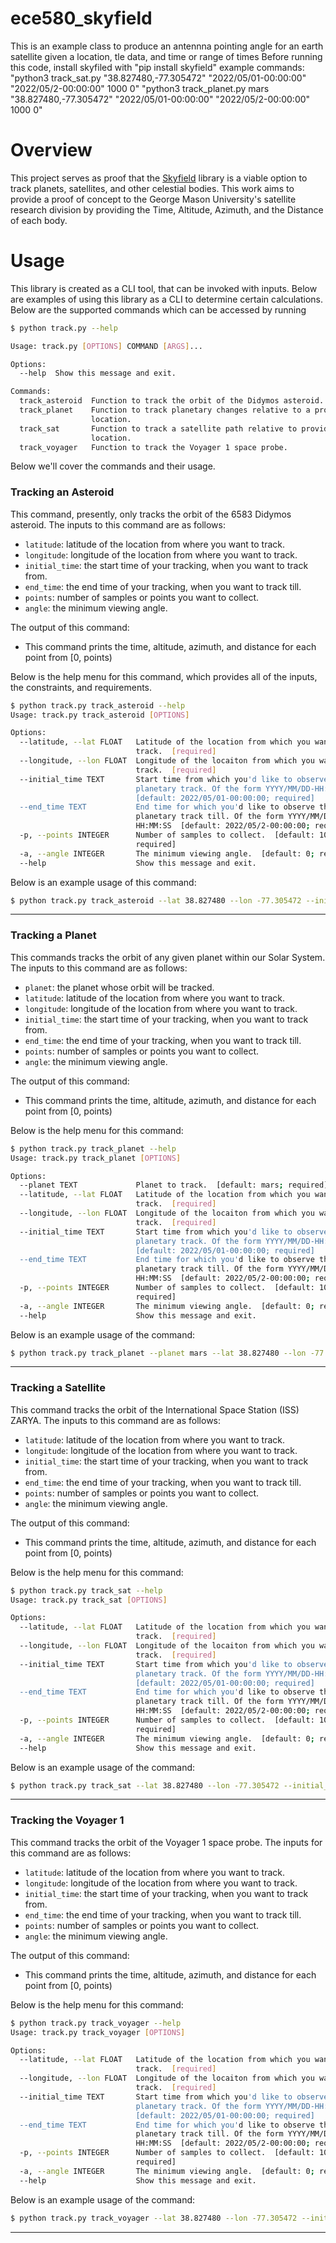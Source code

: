 # ece580_skyfield
This is an example class to produce an antennna pointing angle for an earth satellite given a location, tle data, and time or range of times
Before running this code, install skyfiled with "pip install skyfield"
example commands:
    "python3 track_sat.py "38.827480,-77.305472" "2022/05/01-00:00:00" "2022/05/2-00:00:00" 1000 0"
    "python3 track_planet.py mars "38.827480,-77.305472" "2022/05/01-00:00:00" "2022/05/2-00:00:00" 1000 0"


# Overview
This project serves as proof that the [Skyfield](https://rhodesmill.org/skyfield/) library is a viable option
to track planets, satellites, and other celestial bodies. This work aims to provide a proof of concept to the
George Mason University's satellite research division by providing the Time, Altitude, Azimuth, and the Distance
of each body.

# Usage
This library is created as a CLI tool, that can be invoked with inputs. Below are examples of using this library
as a CLI to determine certain calculations. Below are the supported commands which can be accessed by running 

```bash
$ python track.py --help

Usage: track.py [OPTIONS] COMMAND [ARGS]...

Options:
  --help  Show this message and exit.

Commands:
  track_asteroid  Function to track the orbit of the Didymos asteroid.
  track_planet    Function to track planetary changes relative to a provided
                  location.
  track_sat       Function to track a satellite path relative to provided
                  location.
  track_voyager   Function to track the Voyager 1 space probe.
```

Below we'll cover the commands and their usage.

### **Tracking an Asteroid**
This command, presently, only tracks the orbit of the 6583 Didymos asteroid. The inputs to this command are
as follows:
* `latitude`: latitude of the location from where you want to track.
* `longitude`: longitude of the location from where you want to track.
* `initial_time`: the start time of your tracking, when you want to track from.
* `end_time`: the end time of your tracking, when you want to track till.
* `points`: number of samples or points you want to collect.
* `angle`: the minimum viewing angle.

The output of this command:
* This command prints the time, altitude, azimuth, and distance for each point from [0, points)

Below is the help menu for this command, which provides all of the inputs, the constraints, and requirements.

```bash
$ python track.py track_asteroid --help
Usage: track.py track_asteroid [OPTIONS]

Options:
  --latitude, --lat FLOAT   Latitude of the location from which you want to
                            track.  [required]
  --longitude, --lon FLOAT  Longitude of the locaiton from which you want to
                            track.  [required]
  --initial_time TEXT       Start time from which you'd like to observe the
                            planetary track. Of the form YYYY/MM/DD-HH:MM:SS
                            [default: 2022/05/01-00:00:00; required]
  --end_time TEXT           End time for which you'd like to observe the
                            planetary track till. Of the form YYYY/MM/DD-
                            HH:MM:SS  [default: 2022/05/2-00:00:00; required]
  -p, --points INTEGER      Number of samples to collect.  [default: 100;
                            required]
  -a, --angle INTEGER       The minimum viewing angle.  [default: 0; required]
  --help                    Show this message and exit.
```

Below is an example usage of this command:

```bash
$ python track.py track_asteroid --lat 38.827480 --lon -77.305472 --initial_time "2022/05/01-00:00:00" --end_time "2022/05/2-00:00:00" --points 1000 --angle 0
```

---

### **Tracking a Planet**
This commands tracks the orbit of any given planet within our Solar System. The inputs to this command are
as follows:
* `planet`: the planet whose orbit will be tracked.
* `latitude`: latitude of the location from where you want to track.
* `longitude`: longitude of the location from where you want to track.
* `initial_time`: the start time of your tracking, when you want to track from.
* `end_time`: the end time of your tracking, when you want to track till.
* `points`: number of samples or points you want to collect.
* `angle`: the minimum viewing angle.

The output of this command:
* This command prints the time, altitude, azimuth, and distance for each point from [0, points)

Below is the help menu for this command:

```bash
$ python track.py track_planet --help
Usage: track.py track_planet [OPTIONS]

Options:
  --planet TEXT             Planet to track.  [default: mars; required]
  --latitude, --lat FLOAT   Latitude of the location from which you want to
                            track.  [required]
  --longitude, --lon FLOAT  Longitude of the locaiton from which you want to
                            track.  [required]
  --initial_time TEXT       Start time from which you'd like to observe the
                            planetary track. Of the form YYYY/MM/DD-HH:MM:SS
                            [default: 2022/05/01-00:00:00; required]
  --end_time TEXT           End time for which you'd like to observe the
                            planetary track till. Of the form YYYY/MM/DD-
                            HH:MM:SS  [default: 2022/05/2-00:00:00; required]
  -p, --points INTEGER      Number of samples to collect.  [default: 100;
                            required]
  -a, --angle INTEGER       The minimum viewing angle.  [default: 0; required]
  --help                    Show this message and exit.
```

Below is an example usage of the command:

```bash
$ python track.py track_planet --planet mars --lat 38.827480 --lon -77.305472 --initial_time "2022/05/01-00:00:00" --end_time "2022/05/2-00:00:00" --points 1000  --angle 0
```

---

### **Tracking a Satellite**
This command tracks the orbit of the International Space Station (ISS) ZARYA.
The inputs to this command are as follows:

* `latitude`: latitude of the location from where you want to track.
* `longitude`: longitude of the location from where you want to track.
* `initial_time`: the start time of your tracking, when you want to track from.
* `end_time`: the end time of your tracking, when you want to track till.
* `points`: number of samples or points you want to collect.
* `angle`: the minimum viewing angle.

The output of this command:
* This command prints the time, altitude, azimuth, and distance for each point from [0, points)

Below is the help menu for this command:

```bash
$ python track.py track_sat --help
Usage: track.py track_sat [OPTIONS]

Options:
  --latitude, --lat FLOAT   Latitude of the location from which you want to
                            track.  [required]
  --longitude, --lon FLOAT  Longitude of the locaiton from which you want to
                            track.  [required]
  --initial_time TEXT       Start time from which you'd like to observe the
                            planetary track. Of the form YYYY/MM/DD-HH:MM:SS
                            [default: 2022/05/01-00:00:00; required]
  --end_time TEXT           End time for which you'd like to observe the
                            planetary track till. Of the form YYYY/MM/DD-
                            HH:MM:SS  [default: 2022/05/2-00:00:00; required]
  -p, --points INTEGER      Number of samples to collect.  [default: 100;
                            required]
  -a, --angle INTEGER       The minimum viewing angle.  [default: 0; required]
  --help                    Show this message and exit.
```

Below is an example usage of the command:

```bash
$ python track.py track_sat --lat 38.827480 --lon -77.305472 --initial_time "2022/05/01-00:00:00" --end_time "2022/05/2-00:00:00" --points 1000 --angle 0
```

---

### **Tracking the Voyager 1**
This command tracks the orbit of the Voyager 1 space probe. The inputs for this command
are as follows:

* `latitude`: latitude of the location from where you want to track.
* `longitude`: longitude of the location from where you want to track.
* `initial_time`: the start time of your tracking, when you want to track from.
* `end_time`: the end time of your tracking, when you want to track till.
* `points`: number of samples or points you want to collect.
* `angle`: the minimum viewing angle.

The output of this command:
* This command prints the time, altitude, azimuth, and distance for each point from [0, points)

Below is the help menu for this command:

```bash
$ python track.py track_voyager --help
Usage: track.py track_voyager [OPTIONS]

Options:
  --latitude, --lat FLOAT   Latitude of the location from which you want to
                            track.  [required]
  --longitude, --lon FLOAT  Longitude of the locaiton from which you want to
                            track.  [required]
  --initial_time TEXT       Start time from which you'd like to observe the
                            planetary track. Of the form YYYY/MM/DD-HH:MM:SS
                            [default: 2022/05/01-00:00:00; required]
  --end_time TEXT           End time for which you'd like to observe the
                            planetary track till. Of the form YYYY/MM/DD-
                            HH:MM:SS  [default: 2022/05/2-00:00:00; required]
  -p, --points INTEGER      Number of samples to collect.  [default: 100;
                            required]
  -a, --angle INTEGER       The minimum viewing angle.  [default: 0; required]
  --help                    Show this message and exit.
```

Below is an example usage of the command:
```bash
$ python track.py track_voyager --lat 38.827480 --lon -77.305472 --initial_time "2022/05/01-00:00:00" --end_time "2022/05/2-00:00:00" --points 1000 --angle 0
```

---
